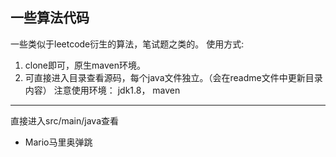 ## 一些算法代码
一些类似于leetcode衍生的算法，笔试题之类的。
使用方式:
1. clone即可，原生maven环境。
2. 可直接进入目录查看源码，每个java文件独立。（会在readme文件中更新目录内容）
注意使用环境：
jdk1.8， maven
***
直接进入src/main/java查看
- Mario马里奥弹跳
